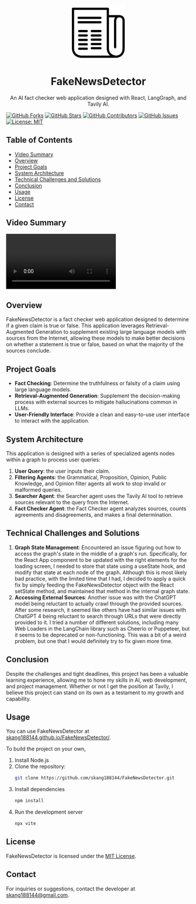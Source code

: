 
<br />
<div align="center">
  <a href="https://github.com/skang188144/FakeNewsDetector">
    <img src="public/icon-light.svg" alt="Logo" width="150" height="150">
  </a>

  <h1 align="center">FakeNewsDetector</h1>

  <p align="center">
    An AI fact checker web application designed with React, LangGraph, and Tavily AI.
    <br />
  </p>
</div>

[
![GitHub Forks](https://img.shields.io/github/forks/skang188144/FakeNewsDetector.svg?label=Forks)](https://github.com/skang188144/FakeNewsDetector/forks) [![GitHub Stars](https://img.shields.io/github/stars/skang188144/FakeNewsDetector.svg?label=Stars)](https://github.com/skang188144/FakeNewsDetector/stargazers) [![GitHub Contributors](https://img.shields.io/github/contributors/skang188144/FakeNewsDetector.svg?label=Contributors)](https://github.com/skang188144/FakeNewsDetector/graphs/contributors) [![GitHub Issues](https://img.shields.io/github/issues/skang188144/FakeNewsDetector.svg?label=Issues)](https://github.com/skang188144/FakeNewsDetector/issues) [![License: MIT](https://img.shields.io/badge/License-MIT-yellow.svg)](https://opensource.org/licenses/MIT)

## Table of Contents 
- [Video Summary](#video-summary) 
- [Overview](#overview) 
- [Project Goals](#project-goals) 
- [System Architecture](#system-architecture) 
- [Technical Challenges and Solutions](#technical-challenges-and-solutions) 
- [Conclusion](#conclusion) 
- [Usage](#usage) 
- [License](#license)
- [Contact](#contact)

## Video Summary
<video>
	<source src="/Project Description.mp4" type="video/mp4"/>
</video>

## Overview
FakeNewsDetector is a fact checker web application designed to determine if a given claim is true or false. This application leverages Retrieval-Augmented Generation to supplement existing large language models with sources from the Internet, allowing these models to make better decisions on whether a statement is true or false, based on what the majority of the sources conclude.

## Project Goals
- **Fact Checking**: Determine the truthfulness or falsity of a claim using large language models.
- **Retrieval-Augmented Generation**: Supplement the decision-making process with external sources to mitigate hallucinations common in LLMs. 
- **User-Friendly Interface**: Provide a clean and easy-to-use user interface to interact with the application.

## System Architecture 
This application is designed with a series of specialized agents nodes within a graph to process user queries: 
1. **User Query**: the user inputs their claim. 
2. **Filtering Agents**: the Grammatical, Proposition, Opinion, Public Knowledge, and Opinion filter agents all work to stop invalid or malformed queries.
3.  **Searcher Agent**: the Searcher agent uses the Tavily AI tool to retrieve sources relevant to the query from the Internet.
5. **Fact Checker Agent**: the Fact Checker agent analyzes sources, counts agreements and disagreements, and makes a final determination.

## Technical Challenges and Solutions 
1. **Graph State Management**: Encountered an issue figuring out how to access the graph's state in the middle of a graph's run. Specifically, for the React App component to be updated with the right elements for the loading screen, I needed to store that state using a useState hook, and modify that state at each node of the graph. Although this is most likely bad practice, with the limited time that I had, I decided to apply a quick fix by simply feeding the FakeNewsDetector object with the React setState method, and maintained that method in the internal graph state.
2.  **Accessing External Sources**: Another issue was with the ChatGPT model being reluctant to actually crawl through the provided sources. After some research, it seemed like others have had similar issues with ChatGPT 4 being reluctant to search through URLs that were directly provided to it. I tried a number of different solutions, including many Web Loaders in the LangChain library such as Cheerio or Puppeteer, but it seems to be deprecated or non-functioning. This was a bit of a weird problem, but one that I would definitely try to fix given more time.

## Conclusion 
Despite the challenges and tight deadlines, this project has been a valuable learning experience, allowing me to hone my skills in AI, web development, and project management. Whether or not I get the position at Tavily, I believe this project can stand on its own as a testament to my growth and capability.

## Usage
You can use FakeNewsDetector at <a href='https://www.skang188144.github.io/FakeNewsDetector/'>skang188144.github.io/FakeNewsDetector/</a>.

To build the project on your own,
1. Install Node.js
2. Clone the repository: 
   ```bash 
   git clone https://github.com/skang188144/FakeNewsDetector.git
   ```
3. Install dependencies
   ```bash 
   npm install
   ```
4. Run the development server
   ```bash 
   npx vite
   ```

## License
FakeNewsDetector is licensed under the [MIT License](https://opensource.org/licenses/MIT).

## Contact
For inquiries or suggestions, contact the developer at skang188144@gmail.com.
